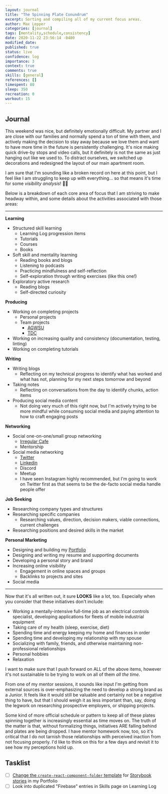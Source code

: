 ```yaml
---
layout: journal
title: "The Spinning Plate Conundrum"
excerpt: Sorting and compiling all of my current focus areas.
author: Max Lepper
categories: [journal]
tags: [mentality,schedule,consistency]
date: 2020-11-22 23:56:14 -0400
modified_date:
published: true
status: live
confidence: log
importance: 3
context: true
comments: true
skills: [general]
references: []
timespent: 80
sleep: 350
recreation: 0
workout: 15
---
```


## Journal

This weekend was nice, but definitely emotionally difficult. My partner and I are close with our families and normally spend a ton of time with them, and actively making the decision to stay away because we love them and want to have more time in the future is persistently challenging. It's nice making quick drive-by stops and video calls, but it definitely is not the same as just hanging out like we used to. To distract ourselves, we switched up decorations and redesigned the layout of our main apartment room.

I am sure that I'm sounding like a broken record on here at this point, but I feel like I am struggling to keep up with everything... so that means it's time for some _visibility analysis_! 👀🎉

Below is a breakdown of each core area of focus that I am striving to make headway within, and some details about the activities associated with those areas:

---

**Learning**
- Structured skill learning
  - Learning Log progression items
  - Tutorials
  - Courses
  - Books
- Soft skill and mentality learning
  - Reading books and blogs
  - Listening to podcasts
  - Practicing mindfulness and self-reflection
  - Self-exploration through writing exercises (like this one!)
- Exploratory active research
  - Reading blogs
  - Self-directed curiosity

**Producing**
- Working on completing projects
  - Personal projects
  - Team projects
    - [AGWSU](https://agwsu.org/)
    - [TDC](https://tdcollection.net/)
- Working on increasing quality and consistency (documentation, testing, linting)
- Working on completing tutorials

**Writing**
- Writing blogs
  - Reflecting on my technical progress to identify what has worked and what has not, planning for my next steps tomorrow and beyond
- Taking notes
  - Reflecting on conversations from the day to identify chunks, action items
- Producing social media content
  - Not doing very much of this right now, but I'm actively trying to be more mindful while consuming social media and paying attention to how to craft engaging posts

**Networking**
- Social one-on-one/small group networking
  - [Irregular Cafe](https://www.irregular.cafe/)
  - Mentorship
- Social media networking
  - [Twitter](https://twitter.com/maxlepper)
  - [Linkedin](https://www.linkedin.com/in/maxlepper)
  - Discord
  - Meetup
  - I have seen Instagram highly recommended, but I'm going to work on Twitter first as that seems to be the de-facto social media handle people offer

**Job Seeking**
- Researching company types and structures
- Researching specific companies
  - Researching values, direction, decision makers, viable connections, current challenges
- Researching positions and desired skills in the market

**Personal Marketing**
- Designing and building my [Portfolio](https://maxlepper.me/)
- Designing and writing my resume and supporting documents
- Developing a personal story and brand
- Increasing online visibility
  - Engagement in online spaces and groups
  - Backlinks to projects and sites
- Social media

---

Now that it's all written out, it sure **LOOKS** like a lot, too. Especially when you consider that these initiatives don't include:
- Working a mentally-intensive full-time job as an electrical controls specialist, developing applications for fleets of mobile industrial equipment
- Taking care of my health (sleep, exercise, diet)
- Spending time and energy keeping my home and finances in order
- Spending time and developing my relationship with my spouse
- Socializing with family, friends, and otherwise maintaining non-professional relationships
- Personal hobbies
- Relaxation

I want to make sure that I push forward on ALL of the above items, however it's not sustainable to be trying to work on all of them _all the time_.

From one of my mentor sessions, it sounds like input I'm getting from external sources is over-emphasizing the need to develop a strong brand as a Junior. It feels like it would still be valuable and certainly not be a negative thing to have, but that I should weigh it as less important than, say, doing the legwork on researching prospective employers, or shipping projects.

Some kind of more official schedule or pattern to keep all of these plates spinning together is increasingly essential as time moves on. The truth of the matter is that, without formalizing things, initiatives ARE falling behind and plates are being dropped. I have mentor homework now, too, so it's critical that I do not tarnish those relationships with perceived inaction from not focusing properly. I'd like to think on this for a few days and revisit it to see how my perceptions hold up.

## Tasklist

- [ ] [Change the `create-react-component-folder` template](https://github.com/snaerth/create-react-component-folder#publishing-templates) for [Storybook stories](https://storybook.js.org/docs/react/api/csf) in my Portfolio
- [ ] Look into duplicated "Firebase" entries in Skills page on Learning Log